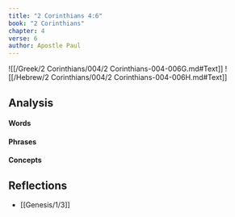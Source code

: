 ```yaml
---
title: "2 Corinthians 4:6"
book: "2 Corinthians"
chapter: 4
verse: 6
author: Apostle Paul
---
```

![[/Greek/2 Corinthians/004/2 Corinthians-004-006G.md#Text]]
![[/Hebrew/2 Corinthians/004/2 Corinthians-004-006H.md#Text]]

## Analysis

#### Words

#### Phrases

#### Concepts

## Reflections

* [[Genesis/1/3]]
